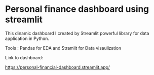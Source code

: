 # Personal finance dashboard using streamlit
This dinamic dashboard I created by Streamlit powerful library for data application in Python.

Tools : Pandas for EDA and Stramlit for Data visaulization

Link to dashboard:

https://personal-financial-dashboard.streamlit.app/
